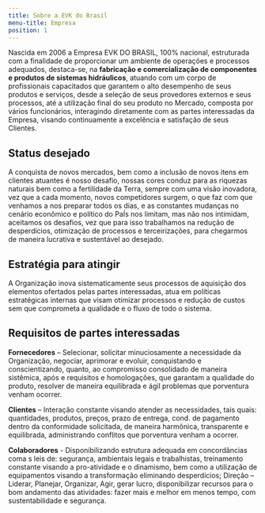 ```yaml
---
title: Sobre a EVK do Brasil
menu-title: Empresa
position: 1
---
```


Nascida em 2006 a Empresa EVK DO BRASIL, 100% nacional, estruturada com a finalidade de proporcionar um ambiente de operações e processos adequados, destaca-se, na **fabricação e comercialização de componentes e produtos de sistemas hidráulicos**, atuando com um corpo de profissionais capacitados que garantem o alto desempenho de seus produtos e serviços, desde a seleção de seus provedores externos e seus processos, até a utilização final do seu produto no Mercado, composta por vários funcionários, interagindo diretamente com as partes interessadas da Empresa, visando continuamente a excelência e satisfação de seus Clientes.

## Status desejado

A conquista de novos mercados, bem como a inclusão de novos itens em clientes atuantes é nosso desafio, nossas cores conduz para as riquezas naturais bem como a fertilidade da Terra, sempre com uma visão inovadora, vez que a cada momento, novos competidores surgem, o que faz com que venhamos a nos preparar todos os dias, e as constantes mudanças no cenário econômico e político do PaÍs nos limitam, mas não nos intimidam, aceitamos os desafios, vez que para isso trabalhamos na redução de desperdícios, otimização de processos e terceirizações, para chegarmos de maneira lucrativa e sustentável ao desejado.

## Estratégia para atingir

A Organização inova sistematicamente seus processos de aquisição dos elementos ofertados pelas partes interessadas, atua em políticas estratégicas internas que visam otimizar processos e redução de custos sem que comprometa a qualidade e o fluxo de todo o sistema.

## Requisitos de partes interessadas

**Fornecedores** – Selecionar, solicitar minuciosamente a necessidade da Organização, negociar, aprimorar e evoluir, conquistando e conscientizando, quanto, ao compromisso consolidado de maneira sistêmica, após e requisitos e homologações, que garantam a qualidade do produto, resolver de maneira equilibrada e ágil problemas que porventura venham ocorrer.

**Clientes** – Interação constante visando atender as necessidades, tais quais: quantidades, produtos, preços, prazo de entrega, cond. de pagamento dentro da conformidade solicitada, de maneira harmônica, transparente e equilibrada, administrando conflitos que porventura venham a ocorrer.

**Colaboradores** - Disponibilizando estrutura adequada em concordâncias coma s leis de: segurança, ambientais legais e trabalhistas, treinamento constante visando a pro-atividade e o dinamismo, bem como a utilização de equipamentos visando a transformação eliminando desperdícios;
Direção – Liderar, Planejar, Organizar, Agir, gerar lucro, disponibilizar recursos para o bom andamento das atividades: fazer mais e melhor em menos tempo, com sustentabilidade e segurança.
